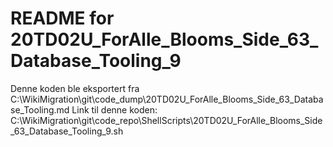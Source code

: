 # README for 20TD02U_ForAlle_Blooms_Side_63_Database_Tooling_9
Denne koden ble eksportert fra C:\WikiMigration\git\code_dump\20TD02U_ForAlle_Blooms_Side_63_Database_Tooling.md
Link til denne koden: C:\WikiMigration\git\code_repo\ShellScripts\20TD02U_ForAlle_Blooms_Side_63_Database_Tooling_9.sh
